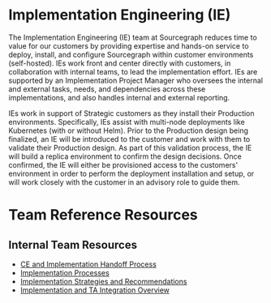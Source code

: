 # Implementation Engineering (IE)

The Implementation Engineering (IE) team at Sourcegraph reduces time to value for our customers by providing expertise and hands-on service to deploy, install, and configure Sourcegraph within customer environments (self-hosted). IEs work front and center directly with customers, in collaboration with internal teams, to lead the implementation effort. IEs are supported by an Implementation Project Manager who oversees the internal and external tasks, needs, and dependencies across these implementations, and also handles internal and external reporting.

IEs work in support of Strategic customers as they install their Production environments. Specifically, IEs assist with multi-node deployments like Kubernetes (with or without Helm). Prior to the Production design being finalized, an IE will be introduced to the customer and work with them to validate their Production design. As part of this validation process, the IE will build a replica environment to confirm the design decisions. Once confirmed, the IE will either be provisioned access to the customers' environment in order to perform the deployment installation and setup, or will work closely with the customer in an advisory role to guide them.

# Team Reference Resources

## Internal Team Resources

- [CE and Implementation Handoff Process](ce-implementation-handoff.md)
- [Implementation Processes](ie-process.md)
- [Implementation Strategies and Recommendations](impl-strategies.md)
- [Implementation and TA Integration Overview](implementation-ta-handoff.md)

